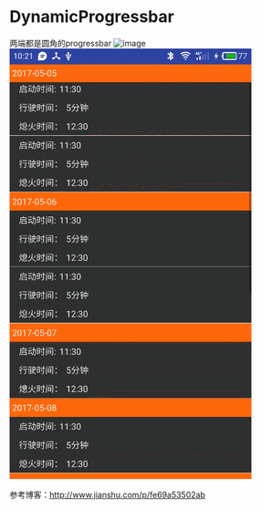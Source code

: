 # DynamicProgressbar
两端都是圆角的progressbar
![image](https://github.com/lizhongze123/MySuspensionBar/blob/master/test1.png)
![image](https://github.com/lizhongze123/MySuspensionBar/blob/master/test.gif)

参考博客：http://www.jianshu.com/p/fe69a53502ab
